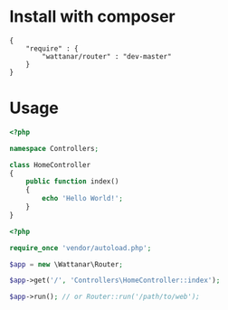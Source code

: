 # Install with composer
```
{
	"require" : {
		"wattanar/router" : "dev-master"
	}
}
```

# Usage
```php
<?php

namespace Controllers;

class HomeController
{
	public function index()
	{
		echo 'Hello World!';
	}
}
```
```php
<?php

require_once 'vendor/autoload.php';

$app = new \Wattanar\Router;

$app->get('/', 'Controllers\HomeController::index');

$app->run(); // or Router::run('/path/to/web');

```
